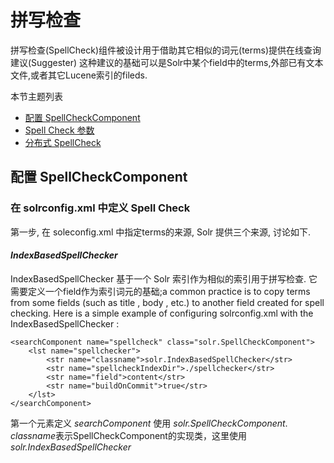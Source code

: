 # 拼写检查

拼写检查(SpellCheck)组件被设计用于借助其它相似的词元(terms)提供在线查询建议(Suggester)
这种建议的基础可以是Solr中某个field中的terms,外部已有文本文件,或者其它Lucene索引的fileds.

本节主题列表
* [配置 SpellCheckComponent](#configure)
* [Spell Check 参数](#parameters)
* [分布式 SpellCheck](#distributed)



## <span id="configure" name="configure">配置 SpellCheckComponent</span>

### 在 solrconfig.xml 中定义 Spell Check

第一步, 在 soleconfig.xml 中指定terms的来源, Solr 提供三个来源, 讨论如下.

#### *IndexBasedSpellChecker*

IndexBasedSpellChecker 基于一个 Solr 索引作为相似的索引用于拼写检查.
它需要定义一个field作为索引词元的基础;a common practice is to copy terms from some fields (such
as title , body , etc.) to another field created for spell checking. Here is a simple example of configuring solrconfig.xml with the IndexBasedSpellChecker :

    <searchComponent name="spellcheck" class="solr.SpellCheckComponent">
        <lst name="spellchecker">
            <str name="classname">solr.IndexBasedSpellChecker</str>
            <str name="spellcheckIndexDir">./spellchecker</str>
            <str name="field">content</str>
            <str name="buildOnCommit">true</str>
        </lst>
    </searchComponent>

第一个元素定义 *searchComponent* 使用 *solr.SpellCheckComponent*. *classname*表示SpellCheckComponent的实现类，这里使用*solr.IndexBasedSpellChecker*
